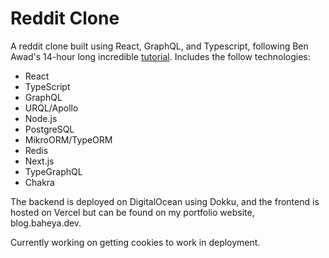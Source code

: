 # Reddit Clone

A reddit clone built using React, GraphQL, and Typescript, following Ben Awad's 14-hour long incredible <a href="https://www.youtube.com/watch?v=I6ypD7qv3Z8">tutorial<a/>.
Includes the follow technologies:

- React
- TypeScript
- GraphQL
- URQL/Apollo
- Node.js
- PostgreSQL
- MikroORM/TypeORM
- Redis
- Next.js
- TypeGraphQL
- Chakra

The backend is deployed on DigitalOcean using Dokku, and the frontend is hosted on Vercel but can be found on my portfolio website, blog.baheya.dev.

Currently working on getting cookies to work in deployment.
